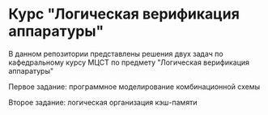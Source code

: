# Курс "Логическая верификация аппаратуры"

В данном репозитории представлены решения двух задач по кафедральному курсу МЦСТ по предмету "Логическая верификация аппаратуры"

Первое задание: программное моделирование комбинационной схемы

Второе задание: логическая организация кэш-памяти